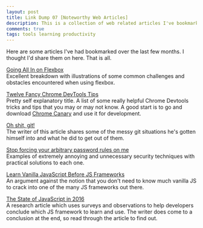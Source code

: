 ```yaml
---
layout: post
title: Link Dump 07 [Noteworthy Web Articles]
description: This is a collection of web related articles I've bookmarked in the last few months of my internet browsing.
comments: true
tags: tools learning productivity
---
```


Here are some articles I've had bookmarked over the last few months. I thought I'd share them on here. That is all.

[Going All In on Flexbox](https://www.isotoma.com/blog/2016/09/07/going-all-in-on-flexbox/)<br>
Excellent breakdown with illustrations of some common challenges and obstacles encountered when using flexbox.

[Twelve Fancy Chrome DevTools Tips](https://hackernoon.com/twelve-fancy-chrome-devtools-tips-dc1e39d10d9d#.rh9tb1c9g)<br>
Pretty self explanatory title. A list of some really helpful Chrome Devtools tricks and tips that you may or may not know. A good start is to go and download [Chrome Canary](https://www.google.com/chrome/browser/canary.html) and use it for development.

[Oh shit, git!](http://ohshitgit.com/)<br>
The writer of this article shares some of the messy git situations he's gotten himself into and what he did to get out of them.

[Stop forcing your arbitrary password rules on me](https://ryanwinchester.ca/posts/stop-forcing-your-arbitrary-password-rules-on-me)<br>
Examples of extremely annoying and unnecessary security techniques with practical solutions to each one.

[Learn Vanilla JavaScript Before JS Frameworks](https://snipcart.com/blog/learn-vanilla-javascript-before-using-js-frameworks)<br>
An argument against the notion that you don't need to know much vanilla JS to crack into one of the many JS frameworks out there.

[The State of JavaScript in 2016](https://medium.com/@sachagreif/the-state-of-javascript-front-end-frameworks-1a2d8a61510#.hqsm0v4ga)<br>
A research article which uses surveys and observations to help developers conclude which JS framework to learn and use. The writer does come to a conclusion at the end, so read through the article to find out.
